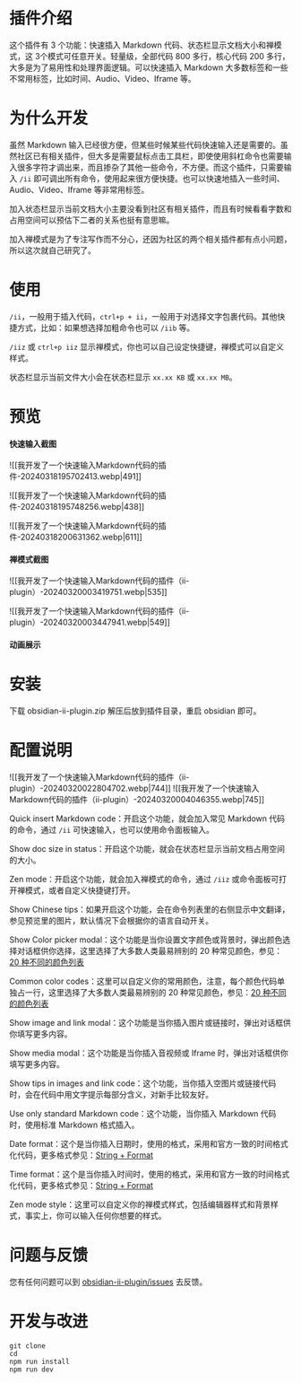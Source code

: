 # 插件介绍

这个插件有 3 个功能：快速插入 Markdown 代码、状态栏显示文档大小和禅模式，这 3个模式可任意开关。轻量级，全部代码 800 多行，核心代码 200 多行，大多是为了易用性和处理界面逻辑。可以快速插入 Markdown 大多数标签和一些不常用标签，比如时间、Audio、Video、Iframe 等。

# 为什么开发

虽然 Markdown 输入已经很方便，但某些时候某些代码快速输入还是需要的。虽然社区已有相关插件，但大多是需要鼠标点击工具栏，即使使用斜杠命令也需要输入很多字符才调出来，而且掺杂了其他一些命令，不方便。而这个插件，只需要输入 `/ii` 即可调出所有命令，使用起来很方便快捷。也可以快速地插入一些时间、Audio、Video、Iframe 等非常用标签。

加入状态栏显示当前文档大小主要没看到社区有相关插件，而且有时候看看字数和占用空间可以预估下二者的关系也挺有意思嘛。

加入禅模式是为了专注写作而不分心，还因为社区的两个相关插件都有点小问题，所以这次就自己研究了。


# 使用

`/ii`，一般用于插入代码，`ctrl+p + ii`，一般用于对选择文字包裹代码。其他快捷方式，比如：如果想选择加粗命令也可以 `/iib` 等。

`/iiz` 或 `ctrl+p iiz` 显示禅模式，你也可以自己设定快捷键，禅模式可以自定义样式。

状态栏显示当前文件大小会在状态栏显示 `xx.xx KB` 或 `xx.xx MB`。

# 预览

#### 快速输入截图

![[我开发了一个快速输入Markdown代码的插件-20240318195702413.webp|491]]

![[我开发了一个快速输入Markdown代码的插件-20240318195748256.webp|438]]

![[我开发了一个快速输入Markdown代码的插件-20240318200631362.webp|611]]

#### 禅模式截图

![[我开发了一个快速输入Markdown代码的插件（ii-plugin）-20240320003419751.webp|535]]

![[我开发了一个快速输入Markdown代码的插件（ii-plugin）-20240320003447941.webp|549]]

#### 动画展示



# 安装

下载 obsidian-ii-plugin.zip 解压后放到插件目录，重启 obsidian 即可。

# 配置说明

![[我开发了一个快速输入Markdown代码的插件（ii-plugin）-20240320022804702.webp|744]]
![[我开发了一个快速输入Markdown代码的插件（ii-plugin）-20240320004046355.webp|745]]

Quick insert Markdown code：开启这个功能，就会加入常见 Markdown 代码的命令，通过 `/ii` 可快速输入，也可以使用命令面板输入。

Show doc size in status：开启这个功能，就会在状态栏显示当前文档占用空间的大小。

Zen mode：开启这个功能，就会加入禅模式的命令，通过 `/iiz` 或命令面板可打开禅模式，或者自定义快捷键打开。

Show Chinese tips：如果开启这个功能，会在命令列表里的右侧显示中文翻译，参见预览里的图片，默认情况下会根据你的语言自动开关。

Show Color picker modal：这个功能是当你设置文字颜色或背景时，弹出颜色选择对话框供你选择，这里选择了大多数人类最易辨别的 20 种常见颜色，参见：[20 种不同的颜色列表](https://zhuanlan.zhihu.com/p/508870810)

Common color codes：这里可以自定义你的常用颜色，注意，每个颜色代码单独占一行，这里选择了大多数人类最易辨别的 20 种常见颜色，参见：[20 种不同的颜色列表](https://zhuanlan.zhihu.com/p/508870810)

Show image and link modal：这个功能是当你插入图片或链接时，弹出对话框供你填写更多内容。

Show media modal：这个功能是当你插入音视频或 Iframe 时，弹出对话框供你填写更多内容。

Show tips in images and link code：这个功能，当你插入空图片或链接代码时，会在代码中用文字提示每部分含义，对新手比较友好。

Use only standard Markdown code：这个功能，当你插入 Markdown 代码时，使用标准 Markdown 格式插入。

Date format：这个是当你插入日期时，使用的格式，采用和官方一致的时间格式化代码，更多格式参见：[String + Format](https://momentjs.com/docs/#/parsing/string-format/)

Time format：这个是当你插入时间时，使用的格式，采用和官方一致的时间格式化代码，更多格式参见：[String + Format](https://momentjs.com/docs/#/parsing/string-format/)

Zen mode style：这里可以自定义你的禅模式样式，包括编辑器样式和背景样式，事实上，你可以输入任何你想要的样式。

# 问题与反馈

您有任何问题可以到 [obsidian-ii-plugin/issues](https://github.com/wish5115/obsidian-ii-plugin/issues) 去反馈。

# 开发与改进

```
git clone 
cd 
npm run install
npm run dev
```
